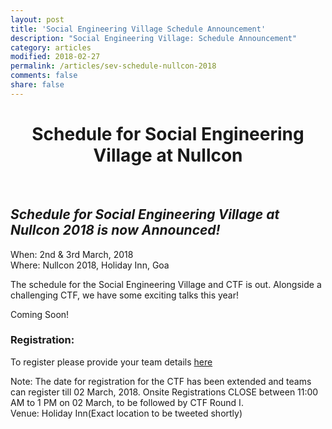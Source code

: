 ```yaml
---
layout: post
title: 'Social Engineering Village Schedule Announcement'
description: "Social Engineering Village: Schedule Announcement"
category: articles
modified: 2018-02-27
permalink: /articles/sev-schedule-nullcon-2018
comments: false
share: false
---	
```



<center><h1>Schedule for Social Engineering Village at Nullcon</h1></center><br>

## *Schedule for Social Engineering Village at Nullcon 2018 is now Announced!*

When: 2nd & 3rd March, 2018<br>
Where: Nullcon 2018, Holiday Inn, Goa<br>

The schedule for the Social Engineering Village and CTF is out. Alongside a challenging CTF, we have some exciting talks this year!<br>

Coming Soon!





### Registration:
To register please provide your team details [here](https://docs.google.com/forms/d/1gz77Re5W3woHCcYVU3XhmaUJi5zM6CMdcvEr8o7vFGY/)

Note: The date for registration for the CTF has been extended and teams can register till 02 March, 2018.
Onsite Registrations CLOSE between 11:00 AM to 1 PM on 02 March, to be followed by CTF Round I.<br>
Venue: Holiday Inn(Exact location to be tweeted shortly)